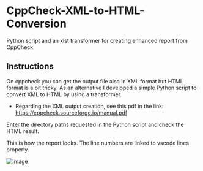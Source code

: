 # CppCheck-XML-to-HTML-Conversion
Python script and an xlst transformer for creating enhanced report from CppCheck

## Instructions
On cppcheck you can get the output file also in XML format but HTML format is a bit tricky. As an alternative I developed a simple Python script to convert XML to HTML by using a transformer. 

- Regarding the XML output creation, see this pdf in the link: https://cppcheck.sourceforge.io/manual.pdf

Enter the directory paths requested in the Python script and check the HTML result.

This is how the report looks. The line numbers are linked to vscode lines properly.

![image](https://github.com/user-attachments/assets/867f7c4d-fd50-4ed8-afa8-9d553ceafa53)

